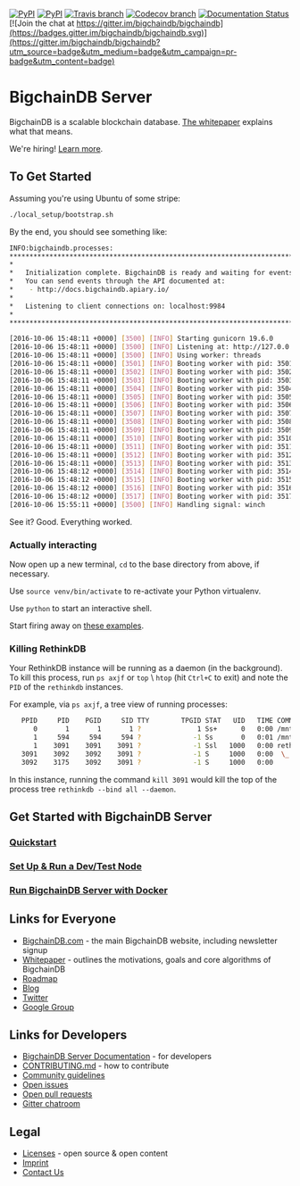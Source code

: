 [![PyPI](https://img.shields.io/pypi/status/bigchaindb.svg?maxAge=2592000)](https://pypi.python.org/pypi/BigchainDB)
[![PyPI](https://img.shields.io/pypi/v/bigchaindb.svg)](https://pypi.python.org/pypi/BigchainDB)
[![Travis branch](https://img.shields.io/travis/bigchaindb/bigchaindb/master.svg)](https://travis-ci.org/bigchaindb/bigchaindb)
[![Codecov branch](https://img.shields.io/codecov/c/github/bigchaindb/bigchaindb/master.svg)](https://codecov.io/github/bigchaindb/bigchaindb?branch=master)
[![Documentation Status](https://readthedocs.org/projects/bigchaindb/badge/?version=latest)](https://bigchaindb.readthedocs.org/en/latest/)
[![Join the chat at https://gitter.im/bigchaindb/bigchaindb](https://badges.gitter.im/bigchaindb/bigchaindb.svg)](https://gitter.im/bigchaindb/bigchaindb?utm_source=badge&utm_medium=badge&utm_campaign=pr-badge&utm_content=badge)


# BigchainDB Server

BigchainDB is a scalable blockchain database. [The whitepaper](https://www.bigchaindb.com/whitepaper/) explains what that means.

We're hiring! [Learn more](https://github.com/bigchaindb/org/blob/master/engjob.md).

## To Get Started
Assuming you're using Ubuntu of some stripe: 

```bash
./local_setup/bootstrap.sh
```

By the end, you should see something like: 
```bash
INFO:bigchaindb.processes:
****************************************************************************
*                                                                          *
*   Initialization complete. BigchainDB is ready and waiting for events.   *
*   You can send events through the API documented at:                     *
*    - http://docs.bigchaindb.apiary.io/                                   *
*                                                                          *
*   Listening to client connections on: localhost:9984                     *
*                                                                          *
****************************************************************************

[2016-10-06 15:48:11 +0000] [3500] [INFO] Starting gunicorn 19.6.0
[2016-10-06 15:48:11 +0000] [3500] [INFO] Listening at: http://127.0.0.1:9984 (3500)
[2016-10-06 15:48:11 +0000] [3500] [INFO] Using worker: threads
[2016-10-06 15:48:11 +0000] [3501] [INFO] Booting worker with pid: 3501
[2016-10-06 15:48:11 +0000] [3502] [INFO] Booting worker with pid: 3502
[2016-10-06 15:48:11 +0000] [3503] [INFO] Booting worker with pid: 3503
[2016-10-06 15:48:11 +0000] [3504] [INFO] Booting worker with pid: 3504
[2016-10-06 15:48:11 +0000] [3505] [INFO] Booting worker with pid: 3505
[2016-10-06 15:48:11 +0000] [3506] [INFO] Booting worker with pid: 3506
[2016-10-06 15:48:11 +0000] [3507] [INFO] Booting worker with pid: 3507
[2016-10-06 15:48:11 +0000] [3508] [INFO] Booting worker with pid: 3508
[2016-10-06 15:48:11 +0000] [3509] [INFO] Booting worker with pid: 3509
[2016-10-06 15:48:11 +0000] [3510] [INFO] Booting worker with pid: 3510
[2016-10-06 15:48:11 +0000] [3511] [INFO] Booting worker with pid: 3511
[2016-10-06 15:48:11 +0000] [3512] [INFO] Booting worker with pid: 3512
[2016-10-06 15:48:11 +0000] [3513] [INFO] Booting worker with pid: 3513
[2016-10-06 15:48:12 +0000] [3514] [INFO] Booting worker with pid: 3514
[2016-10-06 15:48:12 +0000] [3515] [INFO] Booting worker with pid: 3515
[2016-10-06 15:48:12 +0000] [3516] [INFO] Booting worker with pid: 3516
[2016-10-06 15:48:12 +0000] [3517] [INFO] Booting worker with pid: 3517
[2016-10-06 15:55:11 +0000] [3500] [INFO] Handling signal: winch
```
See it? Good. Everything worked.

### Actually interacting

Now open up a new terminal, `cd` to the base directory from above, if necessary. 

Use `source venv/bin/activate` to re-activate your Python virtualenv. 

Use `python` to start an interactive shell. 

Start firing away on [these examples](https://bigchaindb.readthedocs.io/projects/server/en/latest/drivers-clients/python-server-api-examples.html).


### Killing RethinkDB
Your RethinkDB instance will be running as a daemon (in the background). To kill this process, run `ps axjf` or `top` \ `htop` (hit `Ctrl+C` to exit) and note the `PID` of the `rethinkdb` instances. 

For example, via `ps axjf`, a tree view of running processes:  

```bash
   PPID     PID    PGID     SID TTY        TPGID STAT   UID   TIME COMMAND
      0       1       1       1 ?              1 Ss+      0   0:00 /mnt/shared/sbin/micro-inetd 22 /mnt/shared/sbin/dropbear -i -s -m -R
      1     594     594     594 ?             -1 Ss       0   0:01 /mnt/shared/sbin/dropbear -i -s -m -R
      1    3091    3091    3091 ?             -1 Ssl   1000   0:00 rethinkdb --bind all --daemon
   3091    3092    3092    3091 ?             -1 S     1000   0:00  \_ rethinkdb --bind all --daemon
   3092    3175    3092    3091 ?             -1 S     1000   0:00      \_ rethinkdb --bind all --daemon
```

In this instance, running the command `kill 3091` would kill the top of the process tree `rethinkdb --bind all --daemon`. 



## Get Started with BigchainDB Server

### [Quickstart](http://bigchaindb.readthedocs.io/en/latest/quickstart.html)
### [Set Up & Run a Dev/Test Node](http://bigchaindb.readthedocs.io/en/latest/dev-and-test/setup-run-node.html)
### [Run BigchainDB Server with Docker](http://bigchaindb.readthedocs.io/en/latest/appendices/run-with-docker.html)

## Links for Everyone
* [BigchainDB.com](https://www.bigchaindb.com/) - the main BigchainDB website, including newsletter signup
* [Whitepaper](https://www.bigchaindb.com/whitepaper/) - outlines the motivations, goals and core algorithms of BigchainDB
* [Roadmap](https://github.com/bigchaindb/org/blob/master/ROADMAP.md)
* [Blog](https://medium.com/the-bigchaindb-blog)
* [Twitter](https://twitter.com/BigchainDB)
* [Google Group](https://groups.google.com/forum/#!forum/bigchaindb)

## Links for Developers
* [BigchainDB Server Documentation](http://bigchaindb.readthedocs.io/en/latest/) - for developers
* [CONTRIBUTING.md](CONTRIBUTING.md) - how to contribute
* [Community guidelines](CODE_OF_CONDUCT.md)
* [Open issues](https://github.com/bigchaindb/bigchaindb/issues)
* [Open pull requests](https://github.com/bigchaindb/bigchaindb/pulls)
* [Gitter chatroom](https://gitter.im/bigchaindb/bigchaindb)

## Legal
* [Licenses](LICENSES.md) - open source & open content
* [Imprint](https://www.bigchaindb.com/imprint/)
* [Contact Us](https://www.bigchaindb.com/contact/)

